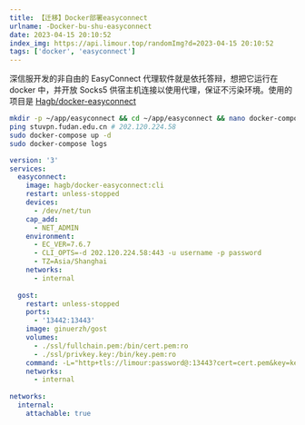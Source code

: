 ```yaml
---
title: 【迁移】Docker部署easyconnect
urlname: -Docker-bu-shu-easyconnect
date: 2023-04-15 20:10:52
index_img: https://api.limour.top/randomImg?d=2023-04-15 20:10:52
tags: ['docker', 'easyconnect']
---
```

深信服开发的非自由的 EasyConnect 代理软件就是依托答辩，想把它运行在 docker 中，并开放 Socks5 供宿主机连接以使用代理，保证不污染环境。使用的项目是 [Hagb/docker-easyconnect](https://github.com/Hagb/docker-easyconnect)
```bash
mkdir -p ~/app/easyconnect && cd ~/app/easyconnect && nano docker-compose.yml
ping stuvpn.fudan.edu.cn # 202.120.224.58
sudo docker-compose up -d
sudo docker-compose logs
```
```yml
version: '3'
services:
  easyconnect:
    image: hagb/docker-easyconnect:cli
    restart: unless-stopped
    devices:
      - /dev/net/tun
    cap_add:
      - NET_ADMIN
    environment:
      - EC_VER=7.6.7
      - CLI_OPTS=-d 202.120.224.58:443 -u username -p password
      - TZ=Asia/Shanghai
    networks:
      - internal
 
  gost:
    restart: unless-stopped
    ports:
      - '13442:13443'
    image: ginuerzh/gost
    volumes:
      - ./ssl/fullchain.pem:/bin/cert.pem:ro
      - ./ssl/privkey.key:/bin/key.pem:ro
    command: -L="http+tls://limour:password@:13443?cert=cert.pem&key=key.pem&probe_resist=code:400&knock=www.library.fudan.edu.cn" -F="socks5://easyconnect:1080"
    networks:
      - internal
 
networks:
  internal:
    attachable: true
```